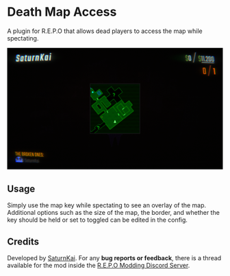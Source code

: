# Death Map Access

A plugin for R.E.P.O that allows dead players to access the map while spectating.

![Screenshot](https://github.com/SaturnKai/DeadMapAccess/blob/main/images/screenshot.png?raw=true)

## Usage

Simply use the map key while spectating to see an overlay of the map. Additional options such as the size of the map, the border, and whether the key should be held or set to toggled can be edited in the config.

## Credits

Developed by [SaturnKai](https://saturnkai.dev/). For any **bug reports or feedback**, there is a thread available for the mod inside the [R.E.P.O Modding Discord Server](https://discord.gg/vPJtKhYAFe).
